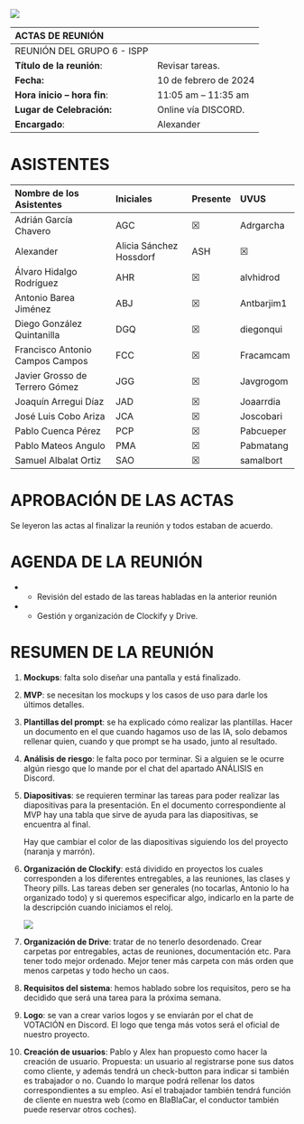 ﻿![](Aspose.Words.7f9b1371-aafc-409a-b50c-f75b24d7a205.001.png)

|**ACTAS DE REUNIÓN**||
| :- | :- |
|REUNIÓN DEL GRUPO 6 - ISPP||
|**Título de la reunión**:|Revisar tareas.|
|**Fecha:**|10 de febrero de 2024|
|**Hora inicio – hora fin**: |11:05 am – 11:35 am |
|**Lugar de Celebración:**|Online vía DISCORD.|
|**Encargado**: |Alexander | Alicia Sánchez Hossdorf|

# **ASISTENTES**

|**Nombre de los Asistentes**|**Iniciales**|**Presente**|**UVUS**|
| :- | :- | :- | :- |
|Adrián García Chavero|AGC|☒|Adrgarcha|
|Alexander | Alicia Sánchez Hossdorf|ASH|☒|Alisanhos|
|Álvaro Hidalgo Rodríguez|AHR|☒|alvhidrod|
|Antonio Barea Jiménez|ABJ|☒|Antbarjim1|
|Diego González Quintanilla|DGQ|☒|diegonqui|
|Francisco Antonio Campos Campos|FCC|☒|Fracamcam|
|Javier Grosso de Terrero Gómez|JGG|☒|Javgrogom|
|Joaquín Arregui Díaz|JAD|☒|Joaarrdia|
|José Luis Cobo Ariza|JCA|☒|Joscobari|
|Pablo Cuenca Pérez|PCP|☒|Pabcueper|
|Pablo Mateos Angulo|PMA|☒|Pabmatang|
|Samuel Albalat Ortiz|SAO|☒|samalbort|

# **APROBACIÓN DE LAS ACTAS**
Se leyeron las actas al finalizar la reunión y todos estaban de acuerdo.


#
# **AGENDA DE LA REUNIÓN**
- - Revisión del estado de las tareas habladas en la anterior reunión
- - Gestión y organización de Clockify y Drive. 
# **RESUMEN DE LA REUNIÓN**
1. **Mockups**: falta solo diseñar una pantalla y está finalizado.

1. **MVP**: se necesitan los mockups y los casos de uso para darle los últimos detalles. 

1. **Plantillas del prompt**: se ha explicado cómo realizar las plantillas. Hacer un documento en el que cuando hagamos uso de las IA, solo debamos rellenar quien, cuando y que prompt se ha usado, junto al resultado. 

1. **Análisis de riesgo**: le falta poco por terminar. Si a alguien se le ocurre algún riesgo que lo mande por el chat del apartado ANÁLISIS en Discord. 

1. **Diapositivas**: se requieren terminar las tareas para poder realizar las diapositivas para la presentación. En el documento correspondiente al MVP hay una tabla que sirve de ayuda para las diapositivas, se encuentra al final. 

   Hay que cambiar el color de las diapositivas siguiendo los del proyecto (naranja y marrón).

1. **Organización de Clockify**: está dividido en proyectos los cuales corresponden a los diferentes entregables, a las reuniones, las clases y Theory pills. Las tareas deben ser generales (no tocarlas, Antonio lo ha organizado todo) y si queremos especificar algo, indicarlo en la parte de la descripción cuando iniciamos el reloj. 

   ![](Aspose.Words.7f9b1371-aafc-409a-b50c-f75b24d7a205.002.png)

1. **Organización de Drive**: tratar de no tenerlo desordenado. Crear carpetas por entregables, actas de reuniones, documentación etc. Para tener todo mejor ordenado. Mejor tener más carpeta con más orden que menos carpetas y todo hecho un caos. 
1. **Requisitos del sistema**: hemos hablado sobre los requisitos, pero se ha decidido que será una tarea para la próxima semana. 
1. **Logo**: se van a crear varios logos y se enviarán por el chat de VOTACIÓN en Discord. El logo que tenga más votos será el oficial de nuestro proyecto. 
1. **Creación de usuarios**: Pablo y Alex han propuesto como hacer la creación de usuario. Propuesta: un usuario al registrarse pone sus datos como cliente, y además tendrá un check-button para indicar si también es trabajador o no. Cuando lo marque podrá rellenar los datos correspondientes a su empleo. Así el trabajador también tendrá función de cliente en nuestra web (como en BlaBlaCar, el conductor también puede reservar otros coches).  
